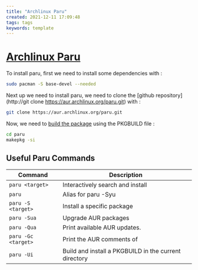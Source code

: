 ```yaml
---
title: "Archlinux Paru"
created: 2021-12-11 17:09:48
tags: tags
keywords: template
---
```


# [Archlinux Paru](https://www.linuxfordevices.com/tutorials/linux/paru-arch-linux)

To install paru, first we need to install some dependencies with :

```bash
sudo pacman -S base-devel --needed
```

Next up we need to install paru, we need to clone the [github repository](http://git clone https://aur.archlinux.org/paru.git) with :

```bash
git clone https://aur.archlinux.org/paru.git
```

Now, we need to [build the package](https://www.linuxfordevices.com/tutorials/debian/build-packages-from-source) using the PKGBUILD file :

```bash
cd paru
makepkg -si
```

## Useful Paru Commands

| Command | Description |
| ------- | ----------- |
| `paru <target>` | Interactively search and install <target> |
| `paru` | Alias for paru -Syu |
| `paru -S <target>` | Install a specific package |
| `paru -Sua` | Upgrade AUR packages |
| `paru -Qua` | Print available AUR updates. |
| `paru -Gc <target>` | Print the AUR comments of <target> |
| `paru -Ui` | Build and install a PKGBUILD in the current directory |
